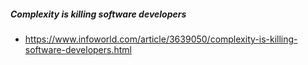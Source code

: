 ##### Complexity is killing software developers
- https://www.infoworld.com/article/3639050/complexity-is-killing-software-developers.html
